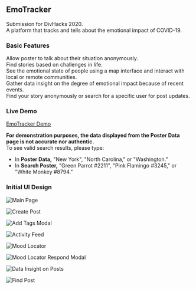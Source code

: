 ## EmoTracker
Submission for DivHacks 2020.  
A platform that tracks and tells about the emotional impact of COVID-19.

### Basic Features
Allow poster to talk about their situation anonymously.  
Find stories based on challenges in life.  
See the emotional state of people using a map interface and interact with local or remote communities.  
Gather data insight on the degree of emotional impact because of recent events.  
Find your story anonymously or search for a specific user for post updates.  

### Live Demo
[EmoTracker Demo](https://emotracker-dubhacks2020.herokuapp.com/)

**For demonstration purposes, the data displayed from the Poster Data page is not accurate nor authentic.**  
To see valid search results, please type:  
- In **Poster Data,** "New York", "North Carolina," or "Washington."  
- In **Search Poster,** "Green Parrot #2211", "Pink Flamingo #3245," or "White Monkey #8794."


### Initial UI Design
![Main Page](https://user-images.githubusercontent.com/49451794/97106257-b054c280-167d-11eb-8415-f2dfa299c6f6.png)

![Create Post](https://user-images.githubusercontent.com/49451794/97070173-20365080-158b-11eb-87e5-659404ecee33.png)

![Add Tags Modal](https://user-images.githubusercontent.com/49451794/97070193-54117600-158b-11eb-838a-72b44755b8f0.png)

![Activity Feed](https://user-images.githubusercontent.com/49451794/97070209-6c819080-158b-11eb-9971-45ca5ed27ada.png)

![Mood Locator](https://user-images.githubusercontent.com/49451794/97106255-af239580-167d-11eb-9041-91936b9d9b81.png)

![Mood Locator Respond Modal](https://user-images.githubusercontent.com/49451794/97070233-b4081c80-158b-11eb-9ea7-19c584e3ea02.png)

![Data Insight on Posts](https://user-images.githubusercontent.com/49451794/97070244-caae7380-158b-11eb-8880-b625f373e3da.png)

![Find Post](https://user-images.githubusercontent.com/49451794/97070253-dd28ad00-158b-11eb-9d39-a28d0de406bc.png)






